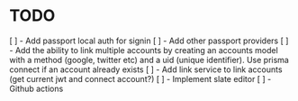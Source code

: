 # TODO

[ ] - Add passport local auth for signin
[ ] - Add other passport providers
[ ] - Add the ability to link multiple accounts by creating an accounts model with a method (google, twitter etc) and a uid (unique identifier). Use prisma connect if an account already exists
[ ] - Add link service to link accounts (get current jwt and connect account?)
[ ] - Implement slate editor
[ ] - Github actions
